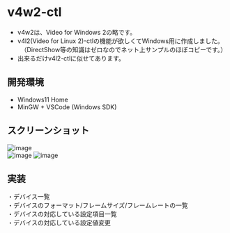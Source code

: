 # v4w2-ctl

 * v4w2は、Video for Windows 2の略です。  
 * v4l2(Video for Linux 2)-ctlの機能が欲しくてWindows用に作成しました。  
 　（DirectShow等の知識はゼロなのでネット上サンプルのほぼコピーです。）  
 * 出来るだけv4l2-ctlに似せてあります。  
 
## 開発環境  
 * Windows11 Home  
 * MinGW + VSCode (Windows SDK)
  
## スクリーンショット  
![image](https://user-images.githubusercontent.com/86605611/211980718-02feac41-9603-49c3-a4fd-badbdbda3102.png)  
![image](https://user-images.githubusercontent.com/86605611/212462382-ce0d7689-e9dc-4f12-8389-89a09f920fcf.png)
![image](https://user-images.githubusercontent.com/86605611/212526064-124913d3-e302-4497-8ca2-6896faa30587.png)

## 実装
 ・デバイス一覧  
 ・デバイスのフォーマット/フレームサイズ/フレームレートの一覧  
 ・デバイスの対応している設定項目一覧  
 ・デバイスの対応している設定値変更  
  
